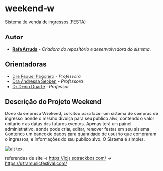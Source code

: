 # weekend-w


Sistema de venda de ingressos (FESTA)


## Autor ##

- **[Rafa Arruda](https://github.com/mazarafa)** - *Criadora do repositório e desenvolvedora do sistema*.


## Orientadoras  ##
- [Dra Raquel Pegoraro](https://github.com/raquelpegoraro) - *Professora*
- [Dra Andressa Sebben](https://github.com/asebben) - *Professora*
- [Dr Denio Duarte](https://github.com/duartedenio) - *Professor*


## Descrição do Projeto Weekend ##

Dono da empresa Weekend, solicitou para fazer um sistema de compras de ingresso, aonde o mesmo divulga para seu publico alvo, contendo o valor unitario e as datas dos futuros eventos. Apenas terá um painel administrativo, aonde pode criar, editar, remover festas em seu sistema. Contendo um banco de dados para quantidade de usuario que compraram o ingressos, e informações do seu publico alvo. O Sistema é simples.

![alt text](https://github.com/mazarafa/weekend-w/blob/master/weekend/Img/vintage/banner_vintage.jpeg)



referencias de site
-> https://loja.sotrackboa.com/
-> https://ultramusicfestival.com/
